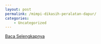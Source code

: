 ```yaml
---
layout: post
permalink: /mimpi-dikasih-peralatan-dapur/
categories:
    - Uncategorized
---
```


[Baca Selengkapnya](/08)